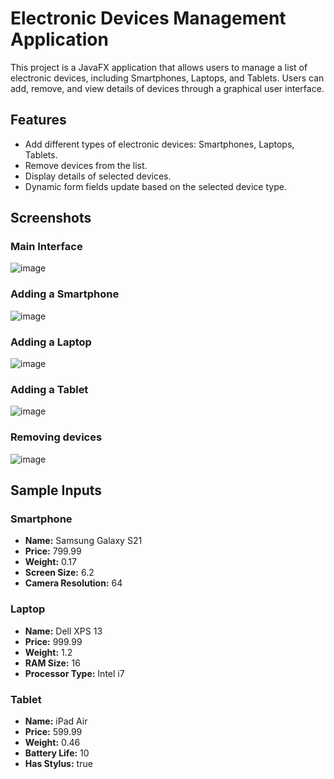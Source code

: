 # Electronic Devices Management Application

This project is a JavaFX application that allows users to manage a list of electronic devices, including Smartphones, Laptops, and Tablets. Users can add, remove, and view details of devices through a graphical user interface.

## Features
- Add different types of electronic devices: Smartphones, Laptops, Tablets.
- Remove devices from the list.
- Display details of selected devices.
- Dynamic form fields update based on the selected device type.

## Screenshots

### Main Interface
![image](https://github.com/user-attachments/assets/6b1727e3-3a84-44dd-bb7c-194c42118429)

### Adding a Smartphone
![image](https://github.com/user-attachments/assets/af6b9119-64d7-4ff7-a076-45eb19a136e2)

### Adding a Laptop
![image](https://github.com/user-attachments/assets/80eed0f7-7a76-46b4-8d47-c91cbe49e60b)

### Adding a Tablet
![image](https://github.com/user-attachments/assets/8f82b34d-8945-45d4-a271-657dd0e1e5f3)

### Removing devices
![image](https://github.com/user-attachments/assets/ff6f10be-a688-4e2a-b849-2729febea4d0)

## Sample Inputs

### Smartphone
- **Name:** Samsung Galaxy S21
- **Price:** 799.99
- **Weight:** 0.17
- **Screen Size:** 6.2
- **Camera Resolution:** 64

### Laptop
- **Name:** Dell XPS 13
- **Price:** 999.99
- **Weight:** 1.2
- **RAM Size:** 16
- **Processor Type:** Intel i7

### Tablet
- **Name:** iPad Air
- **Price:** 599.99
- **Weight:** 0.46
- **Battery Life:** 10
- **Has Stylus:** true
